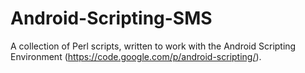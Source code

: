 Android-Scripting-SMS
=====================

A collection of Perl scripts, written to work with the Android Scripting Environment (https://code.google.com/p/android-scripting/).
